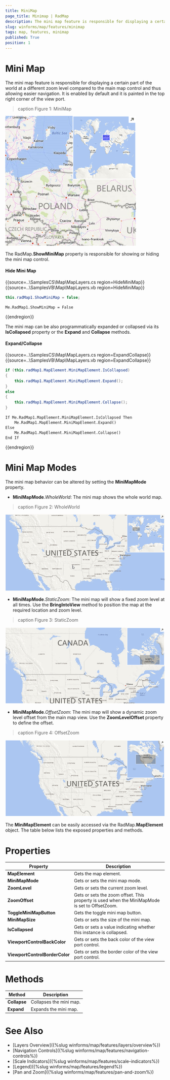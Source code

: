 ```yaml
---
title: MiniMap
page_title: Minimap | RadMap
description: The mini map feature is responsible for displaying a certain part of the world at a different zoom level compared to the main map control and thus allowing easier navigation.
slug: winforms/map/features/minimap
tags: map, features, minimap
published: True
position: 1
---
```


# Mini Map

The mini map feature is responsible for displaying a certain part of the world at a different zoom level compared to the main map control and thus allowing easier navigation. It is enabled by default and it is painted in the top right corner of the view port.

>caption Figure 1: MiniMap

![map features minimap 001](images/map-features-minimap001.png)

The RadMap.__ShowMiniMap__ property is responsible for showing or hiding the mini map control.

#### Hide Mini Map

{{source=..\SamplesCS\Map\MapLayers.cs region=HideMiniMap}} 
{{source=..\SamplesVB\Map\MapLayers.vb region=HideMiniMap}}
````C#
this.radMap1.ShowMiniMap = false;

````
````VB.NET
Me.RadMap1.ShowMiniMap = False

````



{{endregion}}

The mini map can be also programmatically expanded or collapsed via its __IsCollapsed__ property or the __Expand__ and __Collapse__ methods.

#### Expand/Collapse

{{source=..\SamplesCS\Map\MapLayers.cs region=ExpandCollapse}} 
{{source=..\SamplesVB\Map\MapLayers.vb region=ExpandCollapse}}
````C#
if (this.radMap1.MapElement.MiniMapElement.IsCollapsed)
{
    this.radMap1.MapElement.MiniMapElement.Expand();
}
else
{
    this.radMap1.MapElement.MiniMapElement.Collapse();
}

````
````VB.NET
If Me.RadMap1.MapElement.MiniMapElement.IsCollapsed Then
    Me.RadMap1.MapElement.MiniMapElement.Expand()
Else
    Me.RadMap1.MapElement.MiniMapElement.Collapse()
End If

````



{{endregion}}


# Mini Map Modes

The mini map behavior can be altered by setting the __MiniMapMode__ property.

* __MiniMapMode__.*WholeWorld*: The mini map shows the whole world map.

>caption Figure 2: WholeWorld

![map features minimap 002](images/map-features-minimap002.gif)

* __MiniMapMode__.*StaticZoom*: The mini map will show a fixed zoom level at all times. Use the __BringIntoView__ method to position the map at the required location and zoom level.

>caption Figure 3: StaticZoom 

![map features minimap 003](images/map-features-minimap003.gif)

* __MiniMapMode__.*OffsetZoom*: The mini map will show a dynamic zoom level offset from the main map view. Use the __ZoomLevelOffset__ property to define the offset.

>caption Figure 4: OffsetZoom 

![map features minimap 004](images/map-features-minimap004.gif)

The __MiniMapElement__ can be easily accessed via the RadMap.__MapElement__ object. The table below lists the exposed properties and methods.

# Properties

|Property|Description|
|------|------|
|__MapElement__|Gets the map element.|
|__MiniMapMode__|Gets or sets the mini map mode.|
|__ZoomLevel__|Gets or sets the current zoom level.|
|__ZoomOffset__|Gets or sets the zoom offset. This property is used when the MiniMapMode is set to OffsetZoom.|
|__ToggleMiniMapButton__|Gets the toggle mini map button.|
|__MiniMapSize__|Gets or sets the size of the mini map.|
|__IsCollapsed__|Gets or sets a value indicating whether this instance is collapsed.|
|__ViewportControlBackColor__|Gets or sets the back color of the view port control.|
|__ViewportControlBorderColor__|Gets or sets the border color of the view port control.|

# Methods

|Method|Description|
|------|------|
|__Collapse__|Collapses the mini map.|
|__Expand__|Expands the mini map.|

# See Also

* [Layers Overview]({%slug winforms/map/features/layers/overview%})
* [Navigation Controls]({%slug winforms/map/features/navigation-controls%})
* [Scale Indicators]({%slug winforms/map/features/scale-indicators%})
* [Legend]({%slug winforms/map/features/legend%})
* [Pan and Zoom]({%slug winforms/map/features/pan-and-zoom%})
